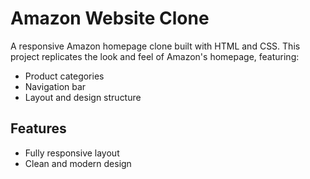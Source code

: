 # Amazon Website Clone

A responsive Amazon homepage clone built with HTML and CSS. This project replicates the look and feel of Amazon's homepage, featuring:
- Product categories
- Navigation bar
- Layout and design structure

## Features
- Fully responsive layout
- Clean and modern design
